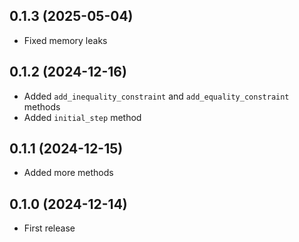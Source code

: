 ## 0.1.3 (2025-05-04)

- Fixed memory leaks

## 0.1.2 (2024-12-16)

- Added `add_inequality_constraint` and `add_equality_constraint` methods
- Added `initial_step` method

## 0.1.1 (2024-12-15)

- Added more methods

## 0.1.0 (2024-12-14)

- First release
